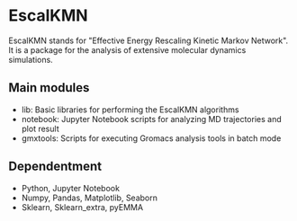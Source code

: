 # EscalKMN

EscalKMN stands for "Effective Energy Rescaling Kinetic Markov Network". It is a package for the analysis of extensive molecular dynamics simulations.

## Main modules

- lib: Basic libraries for performing the EscalKMN algorithms
- notebook: Jupyter Notebook scripts for analyzing MD trajectories and plot result
- gmxtools: Scripts for executing Gromacs analysis tools in batch mode

## Dependentment

- Python, Jupyter Notebook
- Numpy,  Pandas, Matplotlib, Seaborn
- Sklearn, Sklearn_extra, pyEMMA
